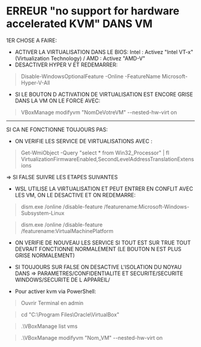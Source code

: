 # ERREUR "no support for hardware accelerated KVM" DANS VM

 1ER CHOSE A FAIRE:


- ACTIVER LA VIRTUALISATION DANS LE BIOS: Intel : Activez "Intel VT-x" (Virtualization Technology) / AMD : Activez "AMD-V"
- DESACTIVER HYPER V ET REDEMARRER: 
> Disable-WindowsOptionalFeature -Online -FeatureName Microsoft-Hyper-V-All 
- SI LE BOUTON D ACTIVATION DE VIRTUALISATION EST ENCORE GRISE DANS LA VM ON LE FORCE AVEC:
> VBoxManage modifyvm "NomDeVotreVM" --nested-hw-virt on

---
SI CA NE FONCTIONNE TOUJOURS PAS:

- ON VERIFIE LES SERVICE DE VIRTUALISATIONS AVEC :
> Get-WmiObject -Query "select * from Win32_Processor" | fl VirtualizationFirmwareEnabled,SecondLevelAddressTranslationExtensions

=> SI FALSE SUIVRE LES ETAPES SUIVANTES

- WSL UTILISE LA VIRTUALISATION ET PEUT ENTRER EN CONFLIT AVEC LES VM, ON LE DESACTIVE ET ON REDEMARRE:
> dism.exe /online /disable-feature /featurename:Microsoft-Windows-Subsystem-Linux

> dism.exe /online /disable-feature /featurename:VirtualMachinePlatform

- ON VERIFIE DE NOUVEAU LES SERVICE SI TOUT EST SUR TRUE TOUT DEVRAIT FONCTIONNE NORMALEMENT (LE BOUTON N EST PLUS GRISE NORMALEMENT) 
- SI TOUJOURS SUR FALSE ON DESACTIVE L'ISOLATION DU NOYAU DANS 
=> PARAMETRES/CONFIDENTIALITE ET SECURITE/SECURITE WINDOWS/SECURITE DE L APPAREIL/

- Pour activer kvm via PowerShell:
> Ouvrir Terminal en admin

> cd "C:\Program Files\Oracle\VirtualBox"

> .\VBoxManage list vms

> .\VBoxManage modifyvm "Nom_VM" --nested-hw-virt on
